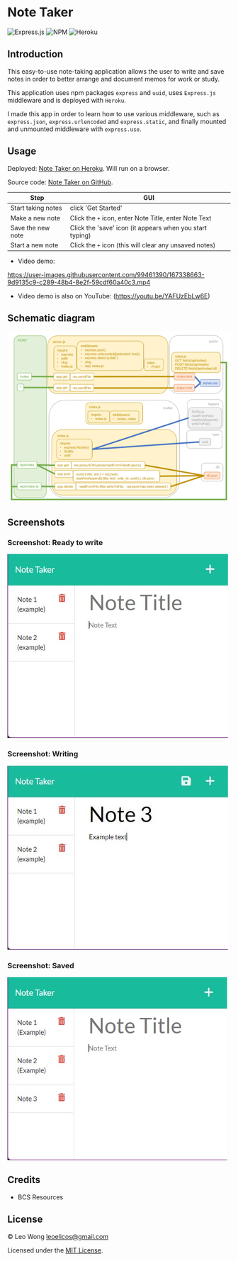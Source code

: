 # Note Taker

![Express.js](https://img.shields.io/badge/express.js-%23404d59.svg?style=for-the-badge&logo=express&logoColor=%2361DAFB) ![NPM](https://img.shields.io/badge/NPM-%23000000.svg?style=for-the-badge&logo=npm&logoColor=white) ![Heroku](https://img.shields.io/badge/heroku-%23430098.svg?style=for-the-badge&logo=heroku&logoColor=white)

## Introduction

This easy-to-use note-taking application allows the user to write and save notes in order to better arrange and document memos for work or study.

This application uses npm packages `express` and `uuid`, uses `Express.js` middleware and is deployed with `Heroku`.

I made this app in order to learn how to use various middleware, such as `express.json`, `express.urlencoded` and `express.static`, and finally mounted and unmounted middleware with `express.use`.

## Usage

Deployed: [Note Taker on Heroku](https://leoelicos-note-taker.herokuapp.com/). Will run on a browser.

Source code: [Note Taker on GitHub](https://github.com/leoelicos/bcs-11-note-taker).

| Step               | GUI                                                      |
| ------------------ | -------------------------------------------------------- |
| Start taking notes | click 'Get Started'                                      |
| Make a new note    | Click the `+` icon, enter Note Title, enter Note Text    |
| Save the new note  | Click the 'save' icon (it appears when you start typing) |
| Start a new note   | Click the `+` icon (this will clear any unsaved notes)   |

-  Video demo:

https://user-images.githubusercontent.com/99461390/167338663-9d9135c9-c289-48b4-8e2f-59cdf60a40c3.mp4

-  Video demo is also on YouTube: (https://youtu.be/YAFUzEbLw6E)

## Schematic diagram

![Ready to write](./schema.png)

## Screenshots

### Screenshot: Ready to write

![Ready to write](./demo1.jpg)

### Screenshot: Writing

![Writing](./demo2.jpg)

### Screenshot: Saved

![Writing](./demo3.jpg)

## Credits

-  BCS Resources

## License

&copy; Leo Wong <leoelicos@gmail.com>

Licensed under the [MIT License](./LICENSE).
